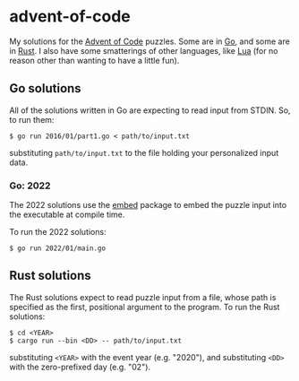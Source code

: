 # advent-of-code

My solutions for the [Advent of Code][advent-of-code] puzzles.
Some are in [Go][go], and some are in [Rust][rust].
I also have some smatterings of other languages, like [Lua][lua]
(for no reason other than wanting to have a little fun).

[advent-of-code]: https://adventofcode.com
[go]: https://golang.org
[rust]: https://rust-lang.org
[lua]: https://www.lua.org/

## Go solutions

All of the solutions written in Go are expecting to read input from STDIN.
So, to run them:

    $ go run 2016/01/part1.go < path/to/input.txt

substituting `path/to/input.txt` to the file holding your personalized input
data.

### Go: 2022

The 2022 solutions use the [embed][go-embed] package to embed the puzzle input
into the executable at compile time.

[go-embed]: https://pkg.go.dev/embed

To run the 2022 solutions:

    $ go run 2022/01/main.go

## Rust solutions

The Rust solutions expect to read puzzle input from a file,
whose path is specified as the first, positional argument to the program.
To run the Rust solutions:

	$ cd <YEAR>
	$ cargo run --bin <DD> -- path/to/input.txt

substituting `<YEAR>` with the event year (e.g. "2020"),
and substituting `<DD>` with the zero-prefixed day (e.g. "02").
